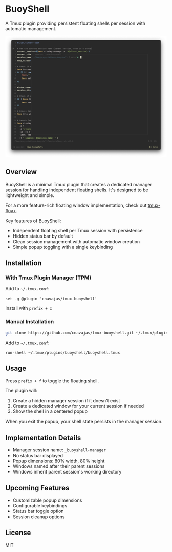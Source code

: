 # BuoyShell

A Tmux plugin providing persistent floating shells per session with automatic management.

![Description](images/showcase.png)

## Overview

BuoyShell is a minimal Tmux plugin that creates a dedicated manager session for handling independent floating shells. It's designed to be lightweight and simple.

For a more feature-rich floating window implementation, check out [tmux-floax](https://github.com/omerxx/tmux-floax).

Key features of BuoyShell:

- Independent floating shell per Tmux session with persistence
- Hidden status bar by default
- Clean session management with automatic window creation
- Simple popup toggling with a single keybinding

## Installation

### With Tmux Plugin Manager (TPM)

Add to `~/.tmux.conf`:
```tmux
set -g @plugin 'cnavajas/tmux-buoyshell'
```

Install with `prefix + I`

### Manual Installation

```bash
git clone https://github.com/cnavajas/tmux-buoyshell.git ~/.tmux/plugins/tmux-buoyshell
```

Add to `~/.tmux.conf`:
```tmux
run-shell ~/.tmux/plugins/buoyshell/buoyshell.tmux
```

## Usage

Press `prefix + f` to toggle the floating shell.

The plugin will:
1. Create a hidden manager session if it doesn't exist
2. Create a dedicated window for your current session if needed
3. Show the shell in a centered popup

When you exit the popup, your shell state persists in the manager session.

## Implementation Details

- Manager session name: `_buoyshell-manager`
- No status bar displayed
- Popup dimensions: 80% width, 80% height
- Windows named after their parent sessions
- Windows inherit parent session's working directory

## Upcoming Features

- Customizable popup dimensions
- Configurable keybindings
- Status bar toggle option
- Session cleanup options

## License

MIT
